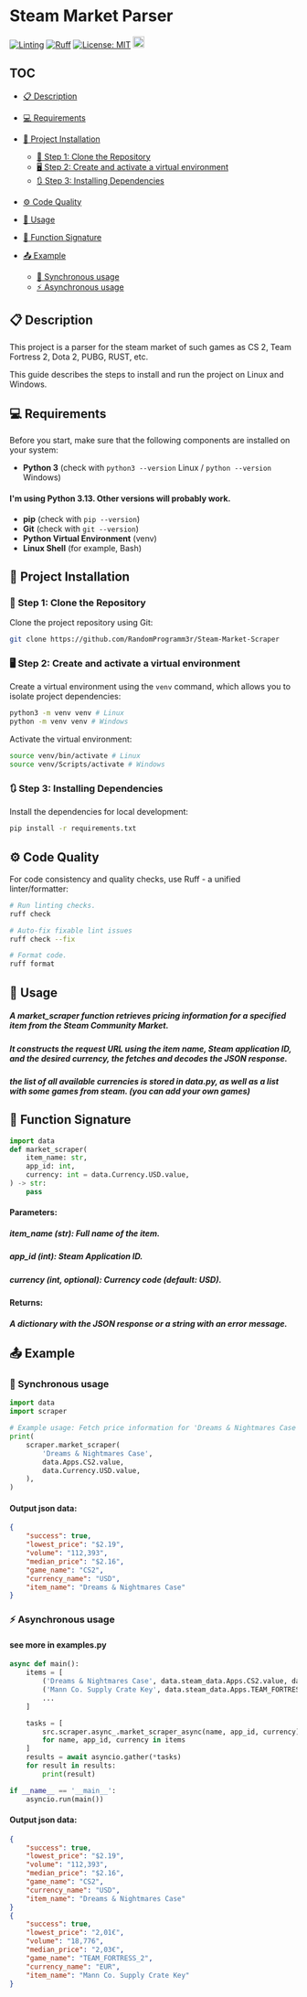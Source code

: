 # Steam Market Parser

[![Linting](https://github.com/RandomProgramm3r/Steam-Market-Scraper/actions/workflows/linting.yml/badge.svg)](https://github.com/RandomProgramm3r/Steam-Market-Scraper/actions)
[![Ruff](https://img.shields.io/endpoint?url=https://raw.githubusercontent.com/astral-sh/ruff/main/assets/badge/v2.json)](https://github.com/astral-sh/ruff)
[![License: MIT](https://img.shields.io/badge/License-MIT-yellow.svg)](LICENSE)
[<img src="https://steamcommunity.com/favicon.ico" width="20" alt="Steam Community Market" />](https://steamcommunity.com/market/)

## TOC
- [📋 Description](#-description)
- [💻 Requirements](#-requirements)
- [🚀 Project Installation](#-project-installation)
	- [📂 Step 1: Clone the Repository](#-step-1-clone-the-repository)
	- [🖥 Step 2: Create and activate a virtual environment](#-step-2-create-and-activate-a-virtual-environment)
	- [🔃 Step 3: Installing Dependencies](#-step-3-installing-dependencies)

- [⚙ Code Quality](#-code-quality)
- [🧩 Usage](#-usage)
- [🔨 Function Signature](#-function-signature)
- [📤 Example](#-example)
    - [🔁 Synchronous usage](#-synchronous-usage)
    - [⚡ Asynchronous usage](#-asynchronous-usage)


## 📋 Description

This project is a parser for the steam market of such games as CS 2, Team Fortress 2, Dota 2, PUBG, RUST, etc.


This guide describes the steps to install and run the project on Linux and Windows.


## 💻 Requirements

Before you start, make sure that the following components are installed on your system:

- **Python 3** (check with `python3 --version` Linux / `python --version` Windows)
#### I'm using Python 3.13. Other versions will probably work.
- **pip** (check with `pip --version`)
- **Git** (check with `git --version`)
- **Python Virtual Environment** (venv)
- **Linux Shell** (for example, Bash)

## 🚀 Project Installation

### 📂 Step 1: Clone the Repository

Clone the project repository using Git:

```bash
git clone https://github.com/RandomProgramm3r/Steam-Market-Scraper
```

### 🖥 Step 2: Create and activate a virtual environment

Create a virtual environment using the `venv` command, which allows you to isolate project dependencies:

```bash
python3 -m venv venv # Linux
python -m venv venv # Windows
```

Activate the virtual environment:

```bash
source venv/bin/activate # Linux
source venv/Scripts/activate # Windows
```

### 🔃 Step 3: Installing Dependencies

Install the dependencies for local development:

```bash
pip install -r requirements.txt
```


## ⚙ Code Quality

For code consistency and quality checks, use Ruff - a unified linter/formatter:

```bash
# Run linting checks.
ruff check

# Auto-fix fixable lint issues
ruff check --fix

# Format code.
ruff format
```


## 🧩 Usage
##### A market_scraper function retrieves pricing information for a specified item from the Steam Community Market. 
##### It constructs the request URL using the item name, Steam application ID, and the desired currency, the fetches and decodes the JSON response.

##### the list of all available currencies is stored in data.py, as well as a list with some games from steam. (you can add your own games)

## 🔨 Function Signature
```python
import data
def market_scraper(
    item_name: str,
    app_id: int,
    currency: int = data.Currency.USD.value,
) -> str:
	pass
```

#### Parameters:
##### item_name (str): Full name of the item.
##### app_id (int): Steam Application ID.
##### currency (int, optional): Currency code (default: USD).

#### Returns:
##### A dictionary with the JSON response or a string with an error message.


## 📤 Example

### 🔁 Synchronous usage
```python
import data
import scraper

# Example usage: Fetch price information for 'Dreams & Nightmares Case' in USD for the CS2 app.
print(
    scraper.market_scraper(
        'Dreams & Nightmares Case',
        data.Apps.CS2.value,
        data.Currency.USD.value,
    ),
)
```
#### Output json data:
```json
{   
    "success": true,
    "lowest_price": "$2.19",
    "volume": "112,393",
    "median_price": "$2.16",
    "game_name": "CS2",
    "currency_name": "USD",
    "item_name": "Dreams & Nightmares Case"
}
```

### ⚡ Asynchronous usage

#### see more in examples.py
```python
async def main():
    items = [
        ('Dreams & Nightmares Case', data.steam_data.Apps.CS2.value, data.steam_data.Currency.USD.value),
        ('Mann Co. Supply Crate Key', data.steam_data.Apps.TEAM_FORTRESS_2.value, data.steam_data.Currency.EUR.value),
        ...
    ]

    tasks = [
        src.scraper.async_.market_scraper_async(name, app_id, currency)
        for name, app_id, currency in items
    ]
    results = await asyncio.gather(*tasks)
    for result in results:
        print(result)

if __name__ == '__main__':
    asyncio.run(main())
```

#### Output json data:
```json
{
    "success": true,        
    "lowest_price": "$2.19",
    "volume": "112,393",
    "median_price": "$2.16",
    "game_name": "CS2",
    "currency_name": "USD",
    "item_name": "Dreams & Nightmares Case"
}
{
    "success": true,
    "lowest_price": "2,01€",
    "volume": "18,776",
    "median_price": "2,03€",
    "game_name": "TEAM_FORTRESS_2",
    "currency_name": "EUR",
    "item_name": "Mann Co. Supply Crate Key"
}
```